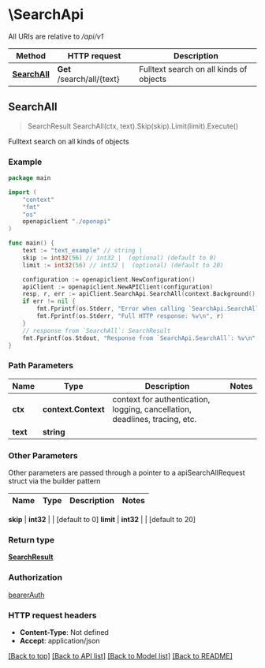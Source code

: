# \SearchApi

All URIs are relative to */api/v1*

Method | HTTP request | Description
------------- | ------------- | -------------
[**SearchAll**](SearchApi.md#SearchAll) | **Get** /search/all/{text} | Fulltext search on all kinds of objects



## SearchAll

> SearchResult SearchAll(ctx, text).Skip(skip).Limit(limit).Execute()

Fulltext search on all kinds of objects

### Example

```go
package main

import (
    "context"
    "fmt"
    "os"
    openapiclient "./openapi"
)

func main() {
    text := "text_example" // string | 
    skip := int32(56) // int32 |  (optional) (default to 0)
    limit := int32(56) // int32 |  (optional) (default to 20)

    configuration := openapiclient.NewConfiguration()
    apiClient := openapiclient.NewAPIClient(configuration)
    resp, r, err := apiClient.SearchApi.SearchAll(context.Background(), text).Skip(skip).Limit(limit).Execute()
    if err != nil {
        fmt.Fprintf(os.Stderr, "Error when calling `SearchApi.SearchAll``: %v\n", err)
        fmt.Fprintf(os.Stderr, "Full HTTP response: %v\n", r)
    }
    // response from `SearchAll`: SearchResult
    fmt.Fprintf(os.Stdout, "Response from `SearchApi.SearchAll`: %v\n", resp)
}
```

### Path Parameters


Name | Type | Description  | Notes
------------- | ------------- | ------------- | -------------
**ctx** | **context.Context** | context for authentication, logging, cancellation, deadlines, tracing, etc.
**text** | **string** |  | 

### Other Parameters

Other parameters are passed through a pointer to a apiSearchAllRequest struct via the builder pattern


Name | Type | Description  | Notes
------------- | ------------- | ------------- | -------------

 **skip** | **int32** |  | [default to 0]
 **limit** | **int32** |  | [default to 20]

### Return type

[**SearchResult**](SearchResult.md)

### Authorization

[bearerAuth](../README.md#bearerAuth)

### HTTP request headers

- **Content-Type**: Not defined
- **Accept**: application/json

[[Back to top]](#) [[Back to API list]](../README.md#documentation-for-api-endpoints)
[[Back to Model list]](../README.md#documentation-for-models)
[[Back to README]](../README.md)


